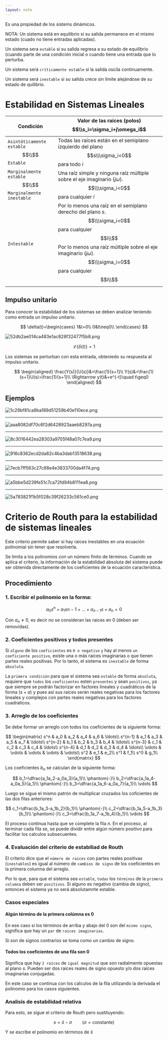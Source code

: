 ```yaml
---
layout: note
---
```


Es una propiedad de los sistems dinámicos.

NOTA: Un sistema está en equilibrio si su salida permanece en el mismo estado (cuado no tiene entradas aplicadas).

Un sistema sera `estable` si su salida regresa a su estado de equilibrio (cuando parte de una condición inicial o cuando tiene una entrada que lo perturba.

Un sistema será `críticamente estable` si la salida oscila continuamente.

Un sistema será `inestable` si su salida crece sin límite alejándose de su estado de quilibrio.


# Estabilidad en Sistemas Lineales

| Condición                                              | Valor de las raíces (polos)$$\\s_i=\sigma_i+j\omega_i$$                                                                                                                                                       |
| -                                                      | -                                                                                                                                                                                                             |
| `Asintóticamente estable`$$\\$$`Estable`               | Todas las raíces están en el semiplano izquierdo del plano $$s\\\sigma_i<0$$ para todo $i$                                                                                                                    |
| `Marginalmente estable`$$\\$$`Marginalmente inestable` | Una raíz simple y ninguna raíz múltiple sobre el eje imaginario $(j\omega)$.$$\\\sigma_i<0$$ para cualquier $i$                                                                                               |
| `Intestable`                                           | Por lo menos una raíz en el semiplano derecho del plano $s$.$$\\\sigma_i<0$$ para cualquier $$i\\$$Por lo menos una raíz múltiple sobre el eje imaginario $(j\omega)$.$$\\\sigma_i=0$$ para cualquier $$i\\$$ |

## Impulso unitario
Para conocer la estabilidad de los sistemas se deben analizar teniendo como entrada un impulso unitario.

$$
\delta(t)=\begin{cases}
1&t=0\\
0&t\neq0\\
\end{cases}
$$

![52db2ae014ca483e1ac828f32477f5b8.png](../../img/b8592f986eb24bc5b49bfdf2d95d7661.png)

$$
\mathcal{L}\{\delta(t)\}=1
$$

Los sistemas se perturban con esta entrada, obteniedo su respuesta al impulso unitario.

$$
\begin{aligned}
\frac{Y(s)}{U(s)}&=\frac{1}{s+1}\\
Y(s)&=\frac{1}{s+1}U(s)=\frac{1}{s+1}\\
\Rightarrow y(t)&=e^{-t}\quad t\geq0
\end{aligned}
$$


## Ejemplos
![1c29bf81ca9ba189d51259b40e110ece.png](../../img/dd6a9474e01c4abcbd90fb4e72f86e38.png)
* * *
![aaa8082df70c6f2d6428923aaeb8297a.png](../../img/e6fa1f28268243cbafeb803a8b3cd44e.png)
* * *
![8c3016442ea28303a9705f48a07c7ea9.png](../../img/3e0cc178f43f41d0bb3582fed5076c18.png)
* * *
![916c8362ecd2da82c4ba3dab13518638.png](../../img/8aa334d4bda54c589a0bc339445712bd.png)
* * *
![7ecb7ff563c27c88e4e3833700da4f74.png](../../img/ac8d5d85885f4240a0b9050109966fd7.png)
* * *
![a5bbe5d239fe51c7ca72fd94b8111ea8.png](../../img/a4512b17303e4a1b86933fb885819045.png)
* * *
![5a783821f1b5f028c39f26233c561ce0.png](../../img/91538575f511423d8ce3a9953b9fff92.png)

# Criterio de Routh para la estabilidad de sistemas lineales
Este criterio permite saber si hay raices inestables en una ecuación polinomial sin tener que resolverla.

Se limita a los polinomios con un número finito de términos. Cuando se aplica el criterio, la información de la estabilidad absoluta del sistema puede ser obtenida directamente de los coeficientes de la ecuación característica.

## Procedimiento
### 1. Escribir el polinomio en la forma:

$$
a_0s^n+a_1s{n-1}+\ldots+a_{n-1}s+a_n= 0
$$


Con $a_n\neq0$, es decir no se consideran las raices en 0 (deben ser removidas).

### 2. Coeficientes positivos y todos presentes
Si `alguno` de los `coeficientes` es `0 o negativo` `y` hay al menos `un` `coeficiente positivo`, existe una o más raices imaginarias o que tienen partes reales positivas. Por lo tanto, el sistema es `inestable` de forma `absoluta`.

La `primera condición` para que el sistema sea `estable` de forma `absoluta`, requiere que `todos` los `coeficientes` esten `presentes` y sean `positivos`, ya que siempre se podrán factorizar en factores lineales y cuadráticos de la forma $(s+a)$  y pues así sus raices serán reales negativas para los factores lineales y complejos con partes reales negativas para los factores cuadraticos.

### 3. Arreglo de los coeficientes
Se debe formar un arreglo con todos los coeficientes de la siguiente forma:

$$
\begin{matrix}
s^n & a_0 & a_2 & a_4 & a_6 & \ldots\\
s^{n-1} & a_1 & a_3 & a_5 & a_7 & \ldots\\
s^{n-2} & b_1 & b_2 & b_3 & b_4 & \ldots\\
s^{n-3} & c_1 & c_2 & c_3 & c_4 & \ldots\\
s^{n-4} & d_1 & d_2 & d_3 & d_4 & \ldots\\
\vdots & \vdots & \vdots & \vdots & \vdots\\
s^2 & e_1 & e_2\\
s^1 & f_1\\
s^0 & g_1\\
\end{matrix}
$$


Los coeficientes $b_n$ se calculan de la siguiente forma:

$$
b_1=\dfrac{a_1a_2-a_0a_3}{a_1}\\
\phantom{-}\\
b_2=\dfrac{a_1a_4-a_0a_5}{a_1}\\
\phantom{-}\\
b_3=\dfrac{a_1a_6-a_0a_7}{a_1}\\
\vdots
$$

Luego se sigue el mismo patrón de multiplicar cruzados los coficientes de las dos filas anteriores:

$$
c_1=\dfrac{b_1a_3-a_1b_2}{b_1}\\
\phantom{-}\\
c_2=\dfrac{b_1a_5-a_1b_3}{b_1}\\
\phantom{-}\\
c_3=\dfrac{b_1a_7-a_1b_4}{b_1}\\
\vdots
$$

El proceso continua hasta que se complete la fila $n$. En el proceso, al terminar cada fila se, se puede dividir entre algún número positivo para facilitar los calculos subsecuentes.
### 4. Evaluación del criterio de estabiliad de Routh
El criterio dice que el `número de raices` con partes reales positivas (`inestables`) es igual al número de `cambios de signo` de los coeficientes en la primera columna del arreglo.

Por lo que, para que el sistema sea `estable`, `todas` los `términos` de la `primera columna` deben ser `positivos`. Si alguno es negativo (cambia de signo), entonces el sistema ya no será absolutamnte estable.

### Casos especiales
#### Algún término de la primera colúmna es 0
En ese caso si los términos de arriba y abajo del 0 son del `mismo signo`, significa que hay un `par` de `raices imaginarias`.

Si son de signos contrarios se toma como un cambio de signo.
#### Todos los coeficientes de una fila son 0
Significa que hay `2 raíces` de `igual magnitud` que son radialmente opuestas al plano $s$. Pueden ser dos raíces reales de signo opuesto y/o dos raíces imaginarias conjugadas.

En este caso se continua con los calculos de la fila utilizando la derivada el polinomio para los casos siguientes.

### Analisis de estabilidad relativa
Para esto, se sigue el criterio de Routh pero sustituyendo:

$$
s=\hat{s}-\sigma\quad\quad(\sigma = \text{constante})
$$

Y se escribe el polinomio en términos de $\hat{s}$
